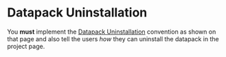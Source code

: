 # Datapack Uninstallation

You **must** implement the [Datapack Uninstallation](../conventions/datapack_uninstallation.md) convention as shown on that page and also tell the users *how* they can uninstall the datapack in the project page.